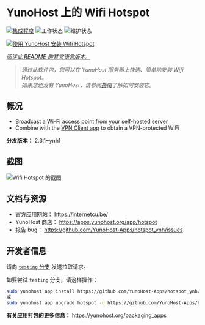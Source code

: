 <!--
注意：此 README 由 <https://github.com/YunoHost/apps/tree/master/tools/readme_generator> 自动生成
请勿手动编辑。
-->

# YunoHost 上的 Wifi Hotspot

[![集成程度](https://apps.yunohost.org/badge/integration/hotspot)](https://ci-apps.yunohost.org/ci/apps/hotspot/)
![工作状态](https://apps.yunohost.org/badge/state/hotspot)
![维护状态](https://apps.yunohost.org/badge/maintained/hotspot)

[![使用 YunoHost 安装 Wifi Hotspot](https://install-app.yunohost.org/install-with-yunohost.svg)](https://install-app.yunohost.org/?app=hotspot)

*[阅读此 README 的其它语言版本。](./ALL_README.md)*

> *通过此软件包，您可以在 YunoHost 服务器上快速、简单地安装 Wifi Hotspot。*  
> *如果您还没有 YunoHost，请参阅[指南](https://yunohost.org/install)了解如何安装它。*

## 概况

* Broadcast a Wi-Fi access point from your self-hosted server
* Combine with the [VPN Client app](https://github.com/labriqueinternet/vpnclient_ynh) to obtain a VPN-protected WiFi


**分发版本：** 2.3.1~ynh1

## 截图

![Wifi Hotspot 的截图](./doc/screenshots/hotspot.png)

## 文档与资源

- 官方应用网站： <https://internetcu.be/>
- YunoHost 商店： <https://apps.yunohost.org/app/hotspot>
- 报告 bug： <https://github.com/YunoHost-Apps/hotspot_ynh/issues>

## 开发者信息

请向 [`testing` 分支](https://github.com/YunoHost-Apps/hotspot_ynh/tree/testing) 发送拉取请求。

如要尝试 `testing` 分支，请这样操作：

```bash
sudo yunohost app install https://github.com/YunoHost-Apps/hotspot_ynh/tree/testing --debug
或
sudo yunohost app upgrade hotspot -u https://github.com/YunoHost-Apps/hotspot_ynh/tree/testing --debug
```

**有关应用打包的更多信息：** <https://yunohost.org/packaging_apps>
